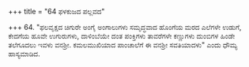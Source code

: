 +++
title = "64 ಫಳಕುಜದ ಪಲ್ಲವದ"

+++
64. "ಫಲವೃಕ್ಷದ ಚಿಗುರೇ ಅಂಗೈ ಅಂಗಾಲುಗಳು ಸಮೃದ್ಧವಾದ ಹೊಂಗೆಯ ಮರದ ಎಲೆಗಳೇ ಉಡುಗೆ, ಕೇದಗೆಯ ಹೂವೇ ಉಗುರುಗಳು, ದಾಳಿಂಬೆಯೇ ದಂತ ಪಂಕ್ತಿಗಳು ತಾವರೆಗಳೇ ಕಣ್ಣುಗಳು ದುಂಬಿಗಳ ಹಿಂಡೇ ತಲೆಗೂದಲು ಇವಳು ವನಶ್ರೀ. ಕಮಲಮುಖಿಯಾದ ಪಾಂಚಾಲೆಗೆ ಈ ವನಶ್ರೀ ಸವತಿಯಾದಳು" ಎಂದು ಧೌಮ್ಯ ಹಾಸ್ಯಮಾಡಿದ.